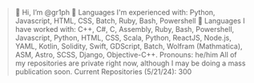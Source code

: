 > 👋 Hi, I’m @gr1ph
> 📄 Languages I'm experienced with: Python, Javascript, HTML, CSS, Batch, Ruby, Bash, Powershell
> 📄 Languages I have worked with: C++, C#, C, Assembly, Ruby, Bash, Powershell, Javascript, Python, HTML, CSS, Scala, Python, ReactJS, Node.js, YAML, Kotlin, Solidity, Swift, GDScript, Batch, Wolfram (Mathmatica), ASM, Astro, SCSS, Django, Objective-C++.
> Pronouns: he/him
> All of my repositories are private right now, although I may be doing a mass publication soon.
> Current Repositories (5/21/24): 300

<!---
gr1ph/gr1ph is a ✨ special ✨ repository because its `README.md` (this file) appears on your GitHub profile.
You can click the Preview link to take a look at your changes.
--->
